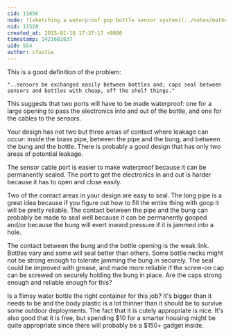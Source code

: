 ```yaml
---
cid: 11056
node: ![sketching a waterproof pop bottle sensor system](../notes/mathew/01-16-2015/sketching-a-waterproof-pop-bottle-sensor-system)
nid: 11528
created_at: 2015-01-18 17:37:17 +0000
timestamp: 1421602637
uid: 554
author: cfastie
---
```


This is a good definition of the problem:

` "..sensors be exchanged easily between bottles and; caps seal between sensors and bottles with cheap, off the shelf things."  `

This suggests that two ports will have to be made waterproof: one for a large opening to pass the electronics into and out of the bottle, and one for the cables to the sensors. 

Your design has not two but three areas of contact where leakage can occur: inside the brass pipe, between the pipe and the bung, and between the bung and the bottle. There is probably a good design that has only two areas of potential leakage.  

The sensor cable port is easier to make waterproof because it can be permanently sealed. The port to get the electronics in and out is harder because it has to open and close easily.

Two of the contact areas in your design are easy to seal. The long pipe is a great idea because if you figure out how to fill the entire thing with goop it will be pretty reliable. The contact between the pipe and the bung can probably be made to seal well because it can be permanently gooped and/or because the bung will exert inward pressure if it is jammed into a hole.

The contact between the bung and the bottle opening is the weak link. Bottles vary and some will seal better than others. Some bottle necks might not be strong enough to tolerate jamming the bung in securely. The seal could be improved with grease, and made more reliable if the screw-on cap can be screwed on securely holding the bung in place. Are the caps strong enough and reliable enough for this?

Is a flimsy water bottle the right container for this job? It's bigger than it needs to be and the body plastic is a lot thinner than it should be to survive some outdoor deployments. The fact that it is cutely appropriate is nice. It's also good that it is free, but spending $10 for a smarter housing might be quite appropriate since there will probably be a $150+ gadget inside.


